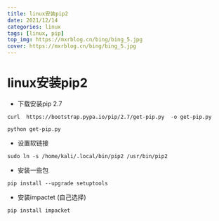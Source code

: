 ```yaml
---
title: linux安装pip2
date: 2021/12/14
categories: linux
tags: [linux, pip]
top_img: https://mxrblog.cn/bing/bing_5.jpg
cover: https://mxrblog.cn/bing/bing_5.jpg
---
```




# linux安装pip2

- 下载安装pip 2.7

```
curl  https://bootstrap.pypa.io/pip/2.7/get-pip.py  -o get-pip.py

python get-pip.py
```

- 设置软链接

```
sudo ln -s /home/kali/.local/bin/pip2 /usr/bin/pip2
```

- 安装一些包

```
pip install --upgrade setuptools
```

- 安装impactet (自己选择)

```
pip install impacket
```

